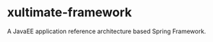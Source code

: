 xultimate-framework
===================

A JavaEE application reference architecture based Spring Framework.
